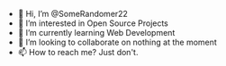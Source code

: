 - 👋 Hi, I’m @SomeRandomer22
- 👀 I’m interested in Open Source Projects
- 🌱 I’m currently learning Web Development
- 💞️ I’m looking to collaborate on nothing at the moment
- 📫 How to reach me? Just don't.

<!---
SomeRandomer22/SomeRandomer22 is a ✨ special ✨ repository because its `README.md` (this file) appears on your GitHub profile.
You can click the Preview link to take a look at your changes.
--->
